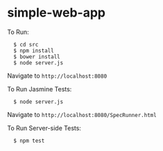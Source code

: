 # simple-web-app

To Run:
```
  $ cd src
  $ npm install
  $ bower install
  $ node server.js
```
Navigate to `http://localhost:8080`

To Run Jasmine Tests:
```
  $ node server.js
```
Navigate to `http://localhost:8080/SpecRunner.html`

To Run Server-side Tests:
```
  $ npm test
```